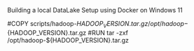 Building a local DataLake Setup using Docker on Windows 11

#COPY scripts/hadoop-${HADOOP_VERSION}.tar.gz /opt/hadoop-${HADOOP_VERSION}.tar.gz
#RUN tar -zxf /opt/hadoop-${HADOOP_VERSION}.tar.gz
